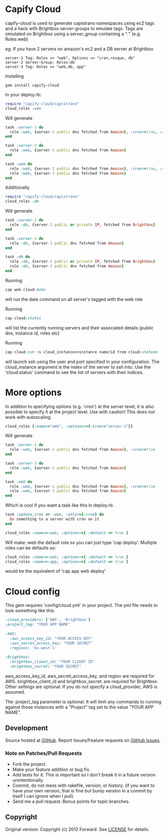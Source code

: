 Capify Cloud
====================================================

capify-cloud is used to generate capistrano namespaces using ec2 tags and a hack with Brightbox server-groups to emulate tags.
Tags are simulated on Brightbox using a server_group containing a ":" (e.g. Roles:web)

eg: If you have 2 servers on amazon's ec2 and a DB server at Brightbox

    server-1 Tag: Roles => "web", Options => "cron,resque, db"
    server-2 Server-Group: Roles:db
    server-3 Tag: Roles => "web,db, app"

Installing

    gem install capify-cloud

In your deploy.rb:

```ruby
require "capify-cloud/capistrano"
cloud_roles :web
```

Will generate

```ruby
task :server-1 do
  role :web, {server-1 public dns fetched from Amazon}, :cron=>true, :resque=>true
end

task :server-3 do
  role :web, {server-1 public dns fetched from Amazon}
end

task :web do
  role :web, {server-1 public dns fetched from Amazon}, :cron=>true, :resque=>true
  role :web, {server-3 public dns fetched from Amazon}
end
```

Additionally

```ruby
require "capify-cloud/capistrano"
cloud_roles :db
```

Will generate

```ruby
task :server-2 do
  role :db, {server-2 public or private IP, fetched from Brightbox}
end

task :server-3 do
  role :db, {server-3 public dns fetched from Amazon}
end

task :db do
  role :db, {server-2 public or private IP, fetched from Brightbox}
  role :db, {server-3 public dns fetched from Amazon}
end
```

Running

```ruby
cap web cloud:date
```

will run the date command on all server's tagged with the web role

Running

```ruby
cap cloud:status
```

will list the currently running servers and their associated details
(public dns, instance id, roles etc)

Running

```ruby
cap cloud:ssh -s cloud_instance=<instance name/id from cloud:status>
```

will launch ssh using the user and port specified in your configuration.
The cloud_instance argument is the index of the server to ssh into. Use the 'cloud:status'
command to see the list of servers with their indices.

More options
====================================================

In addition to specifying options (e.g. 'cron') at the server level, it is also possible to specify it at the project level.
Use with caution! This does not work with autoscaling.

```ruby
cloud_roles {:name=>"web", :options=>{:cron=>"server-1"}}
```

Will generate

```ruby
task :server-1 do
  role :web, {server-1 public dns fetched from Amazon}, :cron=>true
end

task :server-3 do
  role :web, {server-1 public dns fetched from Amazon}
end

task :web do
  role :web, {server-1 public dns fetched from Amazon}, :cron=>true
  role :web, {server-3 public dns fetched from Amazon}
end
```

Which is cool if you want a task like this in deploy.rb

```ruby
task :update_cron => :web, :only=>{:cron} do
  Do something to a server with cron on it
end

cloud_roles :name=>:web, :options=>{ :default => true }
```

Will make :web the default role so you can just type 'cap deploy'.
Multiple roles can be defaults so:

```ruby
cloud_roles :name=>:web, :options=>{ :default => true }
cloud_roles :name=>:app, :options=>{ :default => true }
```

would be the equivalent of 'cap app web deploy'

Cloud config
====================================================

This gem requires 'config/cloud.yml' in your project.
The yml file needs to look something like this:
  
```ruby
:cloud_providers: ['AWS', 'Brightbox']
:project_tag: "YOUR APP NAME"
  
:AWS:
  :aws_access_key_id: "YOUR ACCESS KEY"
  :aws_secret_access_key: "YOUR SECRET"
  :regions: 'eu-west-1'
  
:Brightbox:
  :brightbox_client_id: "YOUR CLIENT ID"
  :brightbox_secret: "YOUR SECRET"
```
aws_access_key_id, aws_secret_access_key, and region are required for AWS.
brightbox_client_id and brightbox_secret: are required for Brightbox.
Other settings are optional.
If you do not specify a cloud_provider, AWS is assumed.

The :project_tag parameter is optional. It will limit any commands to
running against those instances with a "Project" tag set to the value
"YOUR APP NAME".

## Development

Source hosted at [GitHub](http://github.com/forward/capify-cloud).
Report Issues/Feature requests on [GitHub Issues](http://github.com/forward/capify-cloud/issues).

### Note on Patches/Pull Requests

 * Fork the project.
 * Make your feature addition or bug fix.
 * Add tests for it. This is important so I don't break it in a
   future version unintentionally.
 * Commit, do not mess with rakefile, version, or history.
   (if you want to have your own version, that is fine but bump version in a commit by itself I can ignore when I pull)
 * Send me a pull request. Bonus points for topic branches.

## Copyright

Original version: Copyright (c) 2012 Forward. See [LICENSE](https://github.com/forward/capify-cloud/blob/master/LICENSE) for details.
